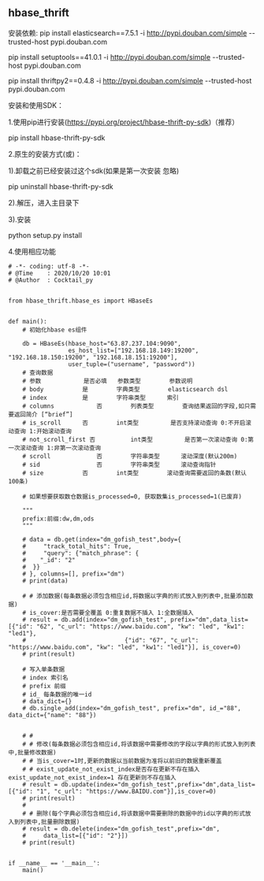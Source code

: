 ## hbase_thrift
安装依赖:
pip install elasticsearch==7.5.1 -i http://pypi.douban.com/simple --trusted-host pypi.douban.com

pip install setuptools==41.0.1  -i http://pypi.douban.com/simple --trusted-host pypi.douban.com

pip install thriftpy2==0.4.8 -i http://pypi.douban.com/simple --trusted-host pypi.douban.com

安装和使用SDK：

1.使用pip进行安装(https://pypi.org/project/hbase-thrift-py-sdk)（推荐）


pip install hbase-thrift-py-sdk

2.原生的安装方式(或)：

1).卸载之前已经安装过这个sdk(如果是第一次安装 忽略)

pip uninstall hbase-thrift-py-sdk

2).解压，进入主目录下

3).安装

python setup.py install


4.使用相应功能

```
# -*- coding: utf-8 -*-
# @Time    : 2020/10/20 10:01
# @Author  : Cocktail_py


from hbase_thrift.hbase_es import HBaseEs


def main():
    # 初始化hbase es组件

    db = HBaseEs(hbase_host="63.87.237.104:9090",
                 es_host_list=["192.168.18.149:19200", "192.168.18.150:19200", "192.168.18.151:19200"],
                 user_tuple=("username", "password"))
    # 查询数据
    # 参数            是否必填   参数类型        参数说明
    # body	         是		  字典类型        elasticsearch dsl
    # index	         是		  字符串类型      索引
    # columns	         否		  列表类型        查询结果返回的字段,如只需要返回简介 [“brief”]
    # is_scroll	     否		  int类型         是否支持滚动查询 0:不开启滚动查询 1:开始滚动查询
    # not_scroll_first 否		  int类型         是否第一次滚动查询 0:第一次滚动查询 1:非第一次滚动查询
    # scroll	         否		  字符串类型      滚动深度(默认200m)
    # sid	             否		  字符串类型      滚动查询指针
    # size	         否		  int类型        滚动查询需要返回的条数(默认100条)

    # 如果想要获取数仓数据is_processed=0, 获取数集is_processed=1(已废弃)

    """
    prefix:前缀:dw,dm,ods
    """

    # data = db.get(index="dm_gofish_test",body={
    #     "track_total_hits": True,
    #     "query": {"match_phrase": {
    #    "_id": "2"
    #  }}
    # }, columns=[], prefix="dm")
    # print(data)

    # # 添加数据(每条数据必须包含相应id,将数据以字典的形式放入到列表中,批量添加数据)
    # is_cover:是否需要全覆盖 0:重复数据不插入 1:全数据插入
    # result = db.add(index="dm_gofish_test", prefix="dm",data_list=[{"id": "62", "c_url": "https://www.baidu.com", "kw": "led", "kw1": "led1"},
    #                            {"id": "67", "c_url": "https://www.baidu.com", "kw": "led", "kw1": "led1"}], is_cover=0)
    # print(result)

    # 写入单条数据
    # index 索引名
    # prefix 前缀
    # id_ 每条数据的唯一id
    # data_dict={}
    # db.single_add(index="dm_gofish_test", prefix="dm", id_="88", data_dict={"name": "88"})


    # #
    # # 修改(每条数据必须包含相应id,将该数据中需要修改的字段以字典的形式放入到列表中,批量修改数据)
    # # 当is_cover=1时,更新的数据以当前数据为准将以前旧的数据重新覆盖
    # # exist_update_not_exist_index是否存在更新不存在插入 exist_update_not_exist_index=1 存在更新则不存在插入
    # result = db.update(index="dm_gofish_test",prefix="dm",data_list=[{"id": "1", "c_url": "https://www.BAIDU.com"}],is_cover=0)
    # print(result)
    #
    # # 删除(每个字典必须包含相应id,将该数据中需要删除的数据中的id以字典的形式放入到列表中,批量删除数据)
    # result = db.delete(index="dm_gofish_test",prefix="dm",
    #     data_list=[{"id": "2"}])
    # print(result)


if __name__ == '__main__':
    main()


```